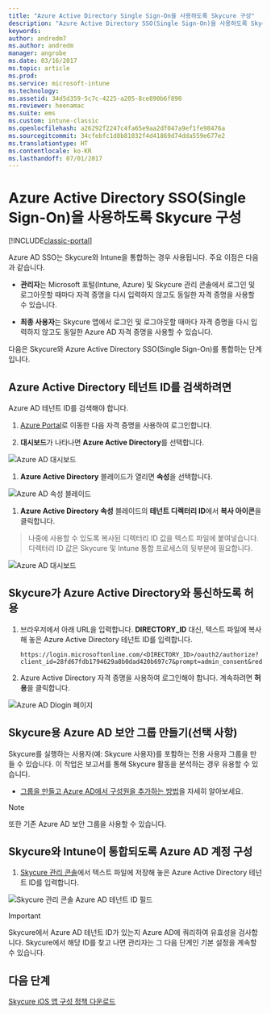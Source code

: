 ```yaml
---
title: "Azure Active Directory Single Sign-On을 사용하도록 Skycure 구성"
description: "Azure Active Directory SSO(Single Sign-On)을 사용하도록 Skycure 구성"
keywords: 
author: andredm7
ms.author: andredm
manager: angrobe
ms.date: 03/16/2017
ms.topic: article
ms.prod: 
ms.service: microsoft-intune
ms.technology: 
ms.assetid: 34d5d359-5c7c-4225-a205-8ce890b6f890
ms.reviewer: heenamac
ms.suite: ems
ms.custom: intune-classic
ms.openlocfilehash: a26292f2247c4fa65e9aa2df047a9ef1fe98476a
ms.sourcegitcommit: 34cfebfc1d8b81032f4d41869d74dda559e677e2
ms.translationtype: HT
ms.contentlocale: ko-KR
ms.lasthandoff: 07/01/2017
---
```

# <a name="configure-skycure-to-use-azure-active-directory-single-sign-on-sso"></a>Azure Active Directory SSO(Single Sign-On)을 사용하도록 Skycure 구성

[!INCLUDE[classic-portal](../includes/classic-portal.md)]

Azure AD SSO는 Skycure와 Intune을 통합하는 경우 사용됩니다. 주요 이점은 다음과 같습니다.

-   **관리자**는 Microsoft 포털(Intune, Azure) 및 Skycure 관리 콘솔에서 로그인 및 로그아웃할 때마다 자격 증명을 다시 입력하지 않고도 동일한 자격 증명을 사용할 수 있습니다.

-   **최종 사용자**는 Skycure 앱에서 로그인 및 로그아웃할 때마다 자격 증명을 다시 입력하지 않고도 동일한 Azure AD 자격 증명을 사용할 수 있습니다.

다음은 Skycure와 Azure Active Directory SSO(Single Sign-On)를 통합하는 단계입니다.

## <a name="to-retrieve-the-azure-active-directory-tenant-id"></a>Azure Active Directory 테넌트 ID를 검색하려면

Azure AD 테넌트 ID를 검색해야 합니다.

1.  [Azure Portal](https://portal.azure.com/)로 이동한 다음 자격 증명을 사용하여 로그인합니다.

2.  **대시보드**가 나타나면 **Azure Active Directory**를 선택합니다.

![Azure AD 대시보드](../media/mtp/skycure-sso-1.png)

1.  **Azure Active Directory** 블레이드가 열리면 **속성**을 선택합니다.

![Azure AD 속성 블레이드](../media/mtp/skycure-sso-2.png)

1.  **Azure Active Directory 속성** 블레이드의 **테넌트 디렉터리 ID**에서 **복사 아이콘**을 클릭합니다.

> 나중에 사용할 수 있도록 복사된 디렉터리 ID 값을 텍스트 파일에 붙여넣습니다. 디렉터리 ID 값은 Skycure 및 Intune 통합 프로세스의 뒷부분에 필요합니다.

![Azure AD 대시보드](../media/mtp/skycure-sso-3.png)

## <a name="allow-skycure-to-communicate-with-azure-active-directory"></a>Skycure가 Azure Active Directory와 통신하도록 허용

1.  브라우저에서 아래 URL을 입력합니다. **DIRECTORY_ID** 대신, 텍스트 파일에 복사해 놓은 Azure Active Directory 테넌트 ID를 입력합니다.

        https://login.microsoftonline.com/<DIRECTORY_ID>/oauth2/authorize?client_id=28fd67fdb1794629a8b0dad420b697c7&prompt=admin_consent&redirect_uri=https%3A%2F%2Fmc.skycure.com%2Fapi%2Fexternal%2Fmdm%2Faad_app_consent%2Fmanagement_callback&response_type=code

2.  Azure Active Directory 자격 증명을 사용하여 로그인해야 합니다. 계속하려면 **허용**을 클릭합니다.

![Azure AD Dlogin 페이지](../media/mtp/skycure-sso-4.png)

## <a name="create-an-azure-ad-security-group-for-skycure-optional"></a>Skycure용 Azure AD 보안 그룹 만들기(선택 사항)

Skycure를 실행하는 사용자(예: Skycure 사용자)를 포함하는 전용 사용자 그룹을 만들 수 있습니다. 이 작업은 보고서를 통해 Skycure 활동을 분석하는 경우 유용할 수 있습니다.

-   [그룹을 만들고 Azure AD에서 구성원을 추가하는 방법](https://docs.microsoft.com/azure/active-directory/active-directory-groups-create-azure-portal)을 자세히 알아보세요.

> [!NOTE] 
> 또한 기존 Azure AD 보안 그룹을 사용할 수 있습니다.

## <a name="configure-the-azure-ad-account-to-integrate-intune-with-skycure"></a>Skycure와 Intune이 통합되도록 Azure AD 계정 구성

1.  [Skycure 관리 콘솔](https://aad.skycure.com/)에서 텍스트 파일에 저장해 놓은 Azure Active Directory 테넌트 ID를 입력합니다.

![Skycure 관리 콘솔 Azure AD 테넌트 ID 필드](../media/mtp/skycure-sso-5.png)

> [!IMPORTANT] 
> Skycure에서 Azure AD 테넌트 ID가 있는지 Azure AD에 쿼리하여 유효성을 검사합니다. Skycure에서 해당 ID를 찾고 나면 관리자는 그 다음 단계인 기본 설정을 계속할 수 있습니다.

## <a name="next-steps"></a>다음 단계

[Skycure iOS 앱 구성 정책 다운로드](/intune-classic/deploy-use/download-skycure-ios-app-configuration-policy)
